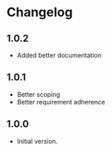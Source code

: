 # Changelog

## 1.0.2

- Added better documentation

## 1.0.1

- Better scoping
- Better requirement adherence

## 1.0.0

- Initial version.
